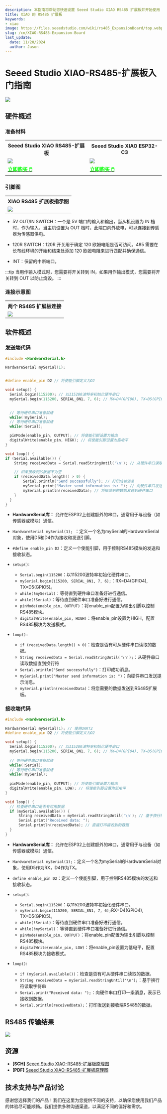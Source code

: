 ```yaml
---
description: 本指南将帮助您快速设置 Seeed Studio XIAO RS485 扩展板并开始使用 RS485 通信。
title: XIAO 的 RS485 扩展板
keywords:
- xiao
image: https://files.seeedstudio.com/wiki/rs485_ExpansionBoard/top.webp
slug: /cn/XIAO-RS485-Expansion-Board
last_update:
  date: 11/20/2024
  author: Jason
---
```



# Seeed Studio XIAO-RS485-扩展板入门指南

<div style={{textAlign:'center'}}><img src="https://files.seeedstudio.com/wiki/rs485_ExpansionBoard/top.jpg" style={{width:600, height:'auto'}}/></div>


## 硬件概述

### 准备材料

<div class="table-center">
	<table align="center">
		<tr>
			<th>Seeed Studio XIAO RS485-扩展板</th>
			<th>Seeed Studio XIAO ESP32-C3</th>
		</tr>
		<tr>
			<td><div style={{textAlign:'center'}}><img src="https://files.seeedstudio.com/wiki/rs485_ExpansionBoard/hadware.jpg" style={{width:250, height:'auto'}}/></div></td>
			<td><div style={{textAlign:'center'}}><img src="https://files.seeedstudio.com/wiki/rs485_ExpansionBoard/esp32.jpg" style={{width:250, height:'auto'}}/></div></td>
		</tr>
		<tr>
			<td><div class="get_one_now_container" style={{textAlign: 'center'}}>
				<a class="get_one_now_item" href="https://www.seeedstudio.com/RS485-Breakout-Board-for-XIAO-p-6306.html" target="_blank" rel="noopener noreferrer">
				<strong><span><font color={'FFFFFF'} size={"4"}> 立即购买 🖱️</font></span></strong>
				</a>
			</div></td>
			<td><div class="get_one_now_container" style={{textAlign: 'center'}}>
				<a class="get_one_now_item" href="https://www.seeedstudio.com/seeed-xiao-esp32c3-p-5431.html" target="_blank" rel="noopener noreferrer">
				<strong><span><font color={'FFFFFF'} size={"4"}> 立即购买 🖱️</font></span></strong>
				</a>
			</div></td>
		</tr>
	</table>
</div>


### 引脚图

<div class="table-center">
  <table align="center">
    <tr>
        <th>XIAO RS485 扩展板指示图</th>
    </tr>
    <tr>
        <td><div style={{textAlign:'center'}}><img src="https://files.seeedstudio.com/wiki/rs485_ExpansionBoard/pinlist.png" style={{width:700, height:'auto'}}/></div></td>
    </tr>
  </table>
</div>

- 5V OUT/IN SWITCH：一个是 5V 端口的输入和输出，当从机设置为 IN 档时，作为输入，当主机设置为 OUT 档时，此端口向外放电，可以连接到传感器为传感器供电。

- 120R SWITCH：120R 开关用于确定 120 欧姆电阻是否可访问。485 需要在长布线环境的开始和结束处添加 120 欧姆电阻来进行匹配并确保通信。

- INT：保留的中断端口。

:::tip
当用作输入模式时，您需要将开关转到 IN，如果用作输出模式，您需要将开关转到 OUT 以防止烧毁。
:::

### 连接示意图
<div class="table-center">
  <table align="center">
    <tr>
        <th>两个 RS485 扩展板连接</th>
    </tr>
    <tr>
        <td><div style={{textAlign:'center'}}><img src="https://files.seeedstudio.com/wiki/rs485_ExpansionBoard/connect1.png" style={{width:700, height:'auto'}}/></div></td>
    </tr>
  </table>
</div>

## 软件概述

### 发送端代码

```cpp
#include <HardwareSerial.h>

HardwareSerial mySerial(1); 


#define enable_pin D2 // 将使能引脚定义为D2

void setup() {
  Serial.begin(115200); // 以115200波特率初始化硬件串口
  mySerial.begin(115200, SERIAL_8N1, 7, 6); // RX=D4(GPIO6), TX=D5(GPIO7)

  
  // 等待硬件串口准备就绪
  while(!mySerial);
  // 等待硬件串口准备就绪
  while(!Serial);

  pinMode(enable_pin, OUTPUT); // 将使能引脚设置为输出
  digitalWrite(enable_pin, HIGH); // 将使能引脚设置为高电平
}

void loop() {
if (Serial.available()) {
    String receivedData = Serial.readStringUntil('\n'); // 从硬件串口读取数据直到换行符

    // 如果接收到的数据不为空
    if (receivedData.length() > 0) {
        Serial.println("Send successfully"); // 打印成功消息
        mySerial.print("Master send information is: "); // 向硬件串口发送提示消息
        mySerial.println(receivedData); // 将接收到的数据发送到硬件串口
    }
  }
}

```
- **HardwareSerial库：** 允许在ESP32上创建额外的串口，通常用于与设备（如传感器或模块）通信。
- `HardwareSerial mySerial(1); `：定义一个名为mySerial的HardwareSerial对象，使用D5和D4作为接收和发送引脚。
- `#define enable_pin D2`：定义一个使能引脚，用于控制RS485模块的发送和接收状态。

- `setup()`:
  - `Serial.begin(115200`：以115200波特率初始化硬件串口。
  - `mySerial.begin(115200, SERIAL_8N1, 7, 6);`：RX=D4(GPIO4), TX=D5(GPIO5)。
  - `while(!mySerial)`：等待直到硬件串口准备好进行通信。
  - `while(!Serial)`：等待直到硬件串口准备好进行通信。
  - `pinMode(enable_pin, OUTPUT)`：将enable_pin配置为输出引脚以控制RS485模块。
  - `digitalWrite(enable_pin, HIGH)`：将enable_pin设置为HIGH，配置RS485模块为发送模式。

- `loop():`
  - `if (receivedData.length() > 0)`：检查是否有可从硬件串口读取的数据。
  -  `String receivedData = Serial.readStringUntil('\n');`：从硬件串口读取数据直到换行符
  - `Serial.println("Send successfully")`：打印成功消息。
  - `mySerial.print("Master send information is: ")`：向硬件串口发送提示消息。
  - `mySerial.println(receivedData)`：将您需要的数据发送到RS485扩展板。


### 接收端代码

```cpp
#include <HardwareSerial.h>

HardwareSerial mySerial(1); // 使用UART2
#define enable_pin D2 // 将使能引脚定义为D2

void setup() {
  Serial.begin(115200); // 以115200波特率初始化硬件串口
  mySerial.begin(115200, SERIAL_8N1, 7, 6); // RX=D4(GPIO4), TX=D5(GPIO5)
  
  // 等待硬件串口准备就绪
  while(!Serial);
  // 等待硬件串口准备就绪
  while(!mySerial);
  
  pinMode(enable_pin, OUTPUT); // 将使能引脚设置为输出
  digitalWrite(enable_pin, LOW); // 将使能引脚设置为低电平
}

void loop() {
  // 检查硬件串口是否有可用数据
  if (mySerial.available()) {
      String receivedData = mySerial.readStringUntil('\n'); // 基于换行符读取字符串
      Serial.print("Received data: ");
      Serial.println(receivedData); // 直接打印接收到的数据
  }
}

```

- **HardwareSerial库：** 允许在ESP32上创建额外的串口，通常用于与设备（如传感器或模块）通信。
- `HardwareSerial mySerial(1);`：定义一个名为mySerial的HardwareSerial对象，使用D5作为RX，D4作为TX。
- `define enable_pin D2`：定义一个使能引脚，用于控制RS485模块的发送和接收状态。

- `setup()`:
  - `Serial.begin(115200`：以115200波特率初始化硬件串口。
  - `mySerial.begin(115200, SERIAL_8N1, 7, 6);`RX=D4(GPIO4), TX=D5(GPIO5)。
  - `while(!Serial)`：等待直到硬件串口准备好进行通信。
  - `while(!mySerial)`：等待直到硬件串口准备好进行通信。
  - `pinMode(enable_pin, OUTPUT)`：将enable_pin配置为输出引脚以控制RS485模块。
  - `digitalWrite(enable_pin, LOW)`：将enable_pin设置为低电平，配置RS485模块为接收模式。

- `loop()`:
  - `if (mySerial.available())`：检查是否有可从硬件串口读取的数据。
  - `String receivedData = mySerial.readStringUntil('\n');`：基于换行符读取字符串
  - `Serial.print("Received data: ");`：向硬件串口打印一条消息，表示已接收到数据。
  - `Serial.println(receivedData);`：打印发送到接收端RS485的数据。

## RS485 传输结果


<div style={{textAlign:'center'}}><img src="https://files.seeedstudio.com/wiki/RS485_V2AI/photo/rs485_result.png" style={{width:1000, height:'auto'}}/></div>


## 资源

- **[SCH]** [Seeed Studio XIAO-RS485-扩展板原理图](https://files.seeedstudio.com/wiki/rs485_ExpansionBoard/Seeed_Studio_XIAO_RS485_Expansion_Board.kicad_sch)
- **[PDF]** [Seeed Studio XIAO-RS485-扩展板原理图](https://files.seeedstudio.com/wiki/rs485_ExpansionBoard/Seeed_Studio_XIAO_RS485_Expansion_Board.pdf)

## 技术支持与产品讨论

感谢您选择我们的产品！我们在这里为您提供不同的支持，以确保您使用我们产品的体验尽可能顺畅。我们提供多种沟通渠道，以满足不同的偏好和需求。

<div class="button_tech_support_container">
<a href="https://forum.seeedstudio.com/" class="button_forum"></a>
<a href="https://www.seeedstudio.com/contacts" class="button_email"></a>
</div>

<div class="button_tech_support_container">
<a href="https://discord.gg/eWkprNDMU7" class="button_discord"></a>
<a href="https://github.com/Seeed-Studio/wiki-documents/discussions/69" class="button_discussion"></a>
</div>